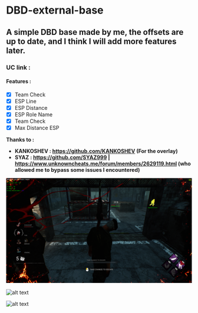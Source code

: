 # DBD-external-base
## A simple DBD base made by me, the offsets are up to date, and I think I will add more features later.
### UC link :
#### Features :

- [x] Team Check
- [x] ESP Line
- [x] ESP Distance
- [x] ESP Role Name
- [x] Team Check
- [x] Max Distance ESP

**Thanks to :**

- **KANKOSHEV : https://github.com/KANKOSHEV (For the overlay)**
- **SYAZ : https://github.com/SYAZ999 | https://www.unknowncheats.me/forum/members/2629119.html (who allowed me to bypass some issues I encountered)**

![alt text](https://github.com/UnnamedZ03/DBD-external-base/blob/main/image%201.png)

![alt text](https://github.com/UnnamedZ03/DBD-external-base/blob/main/image%202.png)

![alt text](https://github.com/UnnamedZ03/DBD-external-base/blob/main/image%203.png)
